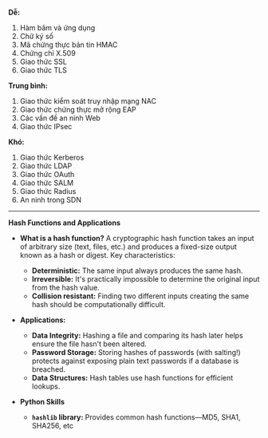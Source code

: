 **Dễ:**
1. Hàm băm và ứng dụng
2. Chữ ký số
3. Mã chứng thực bản tin HMAC
4. Chứng chỉ X.509
5. Giao thức SSL
6. Giao thức TLS

**Trung bình:**
1. Giao thức kiểm soát truy nhập mạng NAC
2. Giao thức chứng thực mở rộng EAP
3. Các vấn đề an ninh Web
4. Giao thức IPsec

**Khó:**
1. Giao thức Kerberos
2. Giao thức LDAP
3. Giao thức OAuth
4. Giao thức SALM
5. Giao thức Radius
6. An ninh trong SDN

---

**Hash Functions and Applications**

- **What is a hash function?** A cryptographic hash function takes an input of arbitrary size (text, files, etc.) and produces a fixed-size output known as a hash or digest. Key characteristics:
    
    - **Deterministic:** The same input always produces the same hash.
    - **Irreversible:** It's practically impossible to determine the original input from the hash value.
    - **Collision resistant:** Finding two different inputs creating the same hash should be computationally difficult.
- **Applications:**
    
    - **Data Integrity:** Hashing a file and comparing its hash later helps ensure the file hasn't been altered.
    - **Password Storage:** Storing hashes of passwords (with salting!) protects against exposing plain text passwords if a database is breached.
    - **Data Structures:** Hash tables use hash functions for efficient lookups.
- **Python Skills**
    
    - **`hashlib` library:** Provides common hash functions—MD5, SHA1, SHA256, etc

